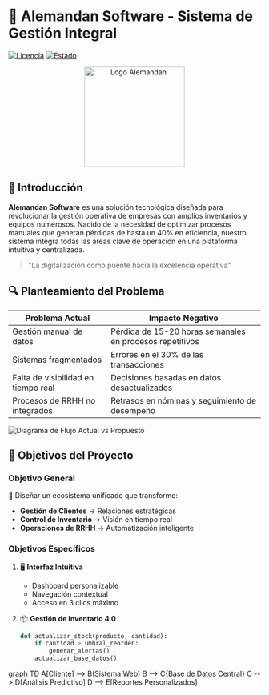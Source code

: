 # 🚀 Alemandan Software - Sistema de Gestión Integral

[![Licencia](https://img.shields.io/badge/Licencia-MIT-blue.svg)](https://opensource.org/licenses/MIT)
[![Estado](https://img.shields.io/badge/Estado-Desarrollo_Activo-brightgreen.svg)](https://github.com/tu-usuario/alemandan-software)

<div align="center">
  <img src="logo-alemandan.png" alt="Logo Alemandan" width="200">
</div>

## 📌 Introducción
**Alemandan Software** es una solución tecnológica diseñada para revolucionar la gestión operativa de empresas con amplios inventarios y equipos numerosos. Nacido de la necesidad de optimizar procesos manuales que generan pérdidas de hasta un 40% en eficiencia, nuestro sistema integra todas las áreas clave de operación en una plataforma intuitiva y centralizada.

> "La digitalización como puente hacia la excelencia operativa"

## 🔍 Planteamiento del Problema
| Problema Actual | Impacto Negativo |
|------------------|-------------------|
| Gestión manual de datos | Pérdida de 15-20 horas semanales en procesos repetitivos |
| Sistemas fragmentados | Errores en el 30% de las transacciones |
| Falta de visibilidad en tiempo real | Decisiones basadas en datos desactualizados |
| Procesos de RRHH no integrados | Retrasos en nóminas y seguimiento de desempeño |

![Diagrama de Flujo Actual vs Propuesto](diagrama-flujo.png)

## 🎯 Objetivos del Proyecto

### Objetivo General
🧩 Diseñar un ecosistema unificado que transforme:
- **Gestión de Clientes** → Relaciones estratégicas
- **Control de Inventario** → Visión en tiempo real
- **Operaciones de RRHH** → Automatización inteligente

### Objetivos Específicos
1. 🖥️ **Interfaz Intuitiva**  
   - Dashboard personalizable  
   - Navegación contextual  
   - Acceso en 3 clics máximo

2. 📦 **Gestión de Inventario 4.0**  
   ```python
   def actualizar_stock(producto, cantidad):
       if cantidad > umbral_reorden:
           generar_alertas()
       actualizar_base_datos()

graph TD
    A[Cliente] --> B(Sistema Web)
    B --> C{Base de Datos Central}
    C --> D[Análisis Predictivo]
    D --> E[Reportes Personalizados]
